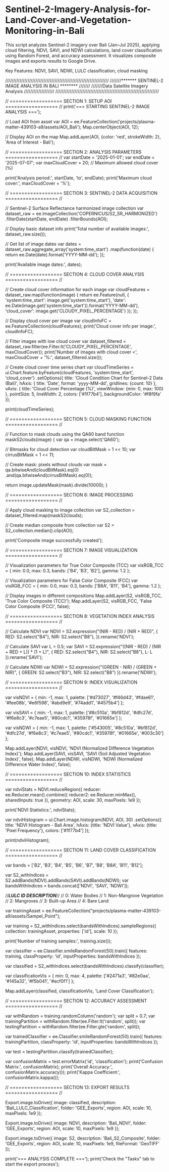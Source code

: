 # Sentinel-2-Imagery-Analysis-for-Land-Cover-and-Vegetation-Monitoring-in-Bali
This script analyzes Sentinel-2 imagery over Bali (Jan–Jul 2025), applying cloud filtering, NDVI, SAVI, and NDWI calculations, land cover classification using Random Forest, and accuracy assessment. It visualizes composite images and exports results to Google Drive.

Key Features: NDVI, SAVI, NDWI, LULC classification, cloud masking

/////////////////////////////////////////////////////////////////
///////******* SENTINEL-2 IMAGE ANALYSIS IN BALI ******** ///////
///////Data Satellite Imagery Analysis ///////////////////
///////////////////////////////////////////////////////////////// 

// ================== SECTION 1: SETUP AOI ================== //
print('=== STARTING SENTINEL-2 IMAGE ANALYSIS ===');

// Load AOI from asset
var AOI = ee.FeatureCollection('projects/plasma-matter-439103-a9/assets/AOI_Bali');
Map.centerObject(AOI, 12);

// Display AOI on the map
Map.addLayer(AOI, {color: 'red', strokeWidth: 2}, 'Area of Interest - Bali');

// ================== SECTION 2: ANALYSIS PARAMETERS ================== //
var startDate = '2025-01-01';
var endDate = '2025-07-07';
var maxCloudCover = 20; // Maximum allowed cloud cover (%)

print('Analysis period:', startDate, 'to', endDate);
print('Maximum cloud cover:', maxCloudCover + '%');

// ================== SECTION 3: SENTINEL-2 DATA ACQUISITION ================== //

// Sentinel-2 Surface Reflectance harmonized image collection
var dataset_raw = ee.ImageCollection('COPERNICUS/S2_SR_HARMONIZED')
  .filterDate(startDate, endDate)
  .filterBounds(AOI);

// Display basic dataset info
print('Total number of available images:', dataset_raw.size());

// Get list of image dates
var dates = dataset_raw.aggregate_array('system:time_start')
  .map(function(date) {
    return ee.Date(date).format('YYYY-MM-dd');
  });

print('Available image dates:', dates);

// ================== SECTION 4: CLOUD COVER ANALYSIS ================== // 

// Create cloud cover information for each image
var cloudFeatures = dataset_raw.map(function(image) {
  return ee.Feature(null, {
    'system:time_start': image.get('system:time_start'),
    'date': ee.Date(image.get('system:time_start')).format('YYYY-MM-dd'),
    'cloud_cover': image.get('CLOUDY_PIXEL_PERCENTAGE')
  });
});

// Display cloud cover per image
var cloudInfoFC = ee.FeatureCollection(cloudFeatures);
print('Cloud cover info per image:', cloudInfoFC);

// Filter images with low cloud cover
var dataset_filtered = dataset_raw.filter(ee.Filter.lt('CLOUDY_PIXEL_PERCENTAGE', maxCloudCover));
print('Number of images with cloud cover <', maxCloudCover + '%:', dataset_filtered.size());

// Create cloud cover time series chart
var cloudTimeSeries = ui.Chart.feature.byFeature(cloudFeatures, 'system:time_start', 'cloud_cover')
  .setOptions({
    title: 'Cloud Condition Chart for Sentinel-2 Data (Bali)',
    hAxis: {
      title: 'Date',
      format: 'yyyy-MM-dd',
      gridlines: {count: 10}
    },
    vAxis: {
      title: 'Cloud Cover Percentage (%)',
      viewWindow: {min: 0, max: 100}
    },
    pointSize: 5,
    lineWidth: 2,
    colors: ['#1f77b4'],
    backgroundColor: '#f8f9fa'
  });

print(cloudTimeSeries);

// ================== SECTION 5: CLOUD MASKING FUNCTION ================== //

// Function to mask clouds using the QA60 band
function maskS2clouds(image) {
  var qa = image.select('QA60');

  // Bitmasks for cloud detection
  var cloudBitMask = 1 << 10;
  var cirrusBitMask = 1 << 11;

  // Create mask: pixels without clouds
  var mask = qa.bitwiseAnd(cloudBitMask).eq(0)
      .and(qa.bitwiseAnd(cirrusBitMask).eq(0));

  return image.updateMask(mask).divide(10000);
}

// ================== SECTION 6: IMAGE PROCESSING ================== //

// Apply cloud masking to image collection
var S2_collection = dataset_filtered.map(maskS2clouds);

// Create median composite from collection
var S2 = S2_collection.median().clip(AOI);

print('Composite image successfully created');

// ================== SECTION 7: IMAGE VISUALIZATION ================== //

// Visualization parameters for True Color Composite (TCC)
var visRGB_TCC = {
  min: 0.0,
  max: 0.3,
  bands: ['B4', 'B3', 'B2'],
  gamma: 1.2
};

// Visualization parameters for False Color Composite (FCC)
var visRGB_FCC = {
  min: 0.0,
  max: 0.3,
  bands: ['B8A', 'B11', 'B4'],
  gamma: 1.2
};

// Display images in different compositions
Map.addLayer(S2, visRGB_TCC, 'True Color Composite (TCC)');
Map.addLayer(S2, visRGB_FCC, 'False Color Composite (FCC)', false);

// ================== SECTION 8: VEGETATION INDEX ANALYSIS ================== //

// Calculate NDVI
var NDVI = S2.expression("(NIR - RED) / (NIR + RED)", {
  RED: S2.select("B4"),
  NIR: S2.select("B8"),
}).rename('NDVI');

// Calculate SAVI
var L = 0.5;
var SAVI = S2.expression("((NIR - RED) / (NIR + RED + L)) * (1 + L)", {
  RED: S2.select("B4"),
  NIR: S2.select("B8"),
  L: L
}).rename('SAVI');

// Calculate NDWI
var NDWI = S2.expression("(GREEN - NIR) / (GREEN + NIR)", {
  GREEN: S2.select("B3"),
  NIR: S2.select("B8")
}).rename('NDWI');

// ================== SECTION 9: INDEX VISUALIZATION ================== //

var visNDVI = {
  min: -1, 
  max: 1, 
  palette: ['#d73027', '#f46d43', '#fdae61', '#fee08b', '#e6f598', '#abd9e9', '#74add1', '#4575b4']
};

var visSAVI = {
  min: -1, 
  max: 1, 
  palette: ['#8c510a', '#bf812d', '#dfc27d', '#f6e8c3', '#c7eae5', '#80cdc1', '#35978f', '#01665e']
};

var visNDWI = {
  min: -1, 
  max: 1, 
  palette: ['#543005', '#8c510a', '#bf812d', '#dfc27d', '#f6e8c3', '#c7eae5', '#80cdc1', '#35978f', '#01665e', '#003c30']
};

Map.addLayer(NDVI, visNDVI, 'NDVI (Normalized Difference Vegetation Index)');
Map.addLayer(SAVI, visSAVI, 'SAVI (Soil Adjusted Vegetation Index)', false);
Map.addLayer(NDWI, visNDWI, 'NDWI (Normalized Difference Water Index)', false);

// ================== SECTION 10: INDEX STATISTICS ================== //

var ndviStats = NDVI.reduceRegion({
  reducer: ee.Reducer.mean().combine({
    reducer2: ee.Reducer.minMax(),
    sharedInputs: true
  }),
  geometry: AOI,
  scale: 30,
  maxPixels: 1e9
});

print('NDVI Statistics:', ndviStats);

var ndviHistogram = ui.Chart.image.histogram(NDVI, AOI, 30)
  .setOptions({
    title: 'NDVI Histogram - Bali Area',
    hAxis: {title: 'NDVI Value'},
    vAxis: {title: 'Pixel Frequency'},
    colors: ['#1f77b4']
  });

print(ndviHistogram);

// ================== SECTION 11: LAND COVER CLASSIFICATION ================== //

var bands = ['B2', 'B3', 'B4', 'B5', 'B6', 'B7', 'B8', 'B8A', 'B11', 'B12'];

var S2_withIndices = S2.addBands(NDVI).addBands(SAVI).addBands(NDWI);
var bandsWithIndices = bands.concat(['NDVI', 'SAVI', 'NDWI']);

//***********LULC ID DESCRIPTION***********//
//  0: Water Bodies
//  1: Non-Mangrove Vegetation
//  2: Mangroves
//  3: Built-up Area
//  4: Bare Land

var trainingAsset = ee.FeatureCollection("projects/plasma-matter-439103-a9/assets/Sampel_Point");

var training = S2_withIndices.select(bandsWithIndices).sampleRegions({
  collection: trainingAsset,
  properties: ['id'],
  scale: 10
});
 
print('Number of training samples:', training.size());

var classifier = ee.Classifier.smileRandomForest(50).train({
  features: training,
  classProperty: 'id', 
  inputProperties: bandsWithIndices
});

var classified = S2_withIndices.select(bandsWithIndices).classify(classifier);

var classificationVis = {
  min: 0,
  max: 4,
  palette: ['#2471a3', '#82e0aa', '#145a32', '#f5b041', '#ecf0f1']
};

Map.addLayer(classified, classificationVis, 'Land Cover Classification');

// ================== SECTION 12: ACCURACY ASSESSMENT ================== //

var withRandom = training.randomColumn('random');
var split = 0.7;
var trainingPartition = withRandom.filter(ee.Filter.lt('random', split)); 
var testingPartition = withRandom.filter(ee.Filter.gte('random', split));

var trainedClassifier = ee.Classifier.smileRandomForest(50).train({
  features: trainingPartition,
  classProperty: 'id',
  inputProperties: bandsWithIndices
});

var test = testingPartition.classify(trainedClassifier);

var confusionMatrix = test.errorMatrix('id', 'classification');
print('Confusion Matrix:', confusionMatrix);
print('Overall Accuracy:', confusionMatrix.accuracy());
print('Kappa Coefficient:', confusionMatrix.kappa());

// ================== SECTION 13: EXPORT RESULTS ================== //

Export.image.toDrive({
  image: classified,
  description: 'Bali_LULC_Classification',
  folder: 'GEE_Exports',
  region: AOI,
  scale: 10,
  maxPixels: 1e9
});

Export.image.toDrive({
  image: NDVI,
  description: 'Bali_NDVI',
  folder: 'GEE_Exports',
  region: AOI,
  scale: 10,
  maxPixels: 1e9
});

Export.image.toDrive({
  image: S2,
  description: 'Bali_S2_Composite',
  folder: 'GEE_Exports',
  region: AOI,
  scale: 10,
  maxPixels: 1e9,
  fileFormat: 'GeoTIFF'
});

print('=== ANALYSIS COMPLETE ===');
print('Check the "Tasks" tab to start the export process');
